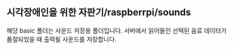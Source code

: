 ## 시각장애인을 위한 자판기/raspberrpi/sounds
해당 basic 폴더는 사운드 저장용 폴더입니다.
서버에서 읽어들인 선택된 음료 데이터가 품절되었을 때 출력될 사운드를 저장합니다.

